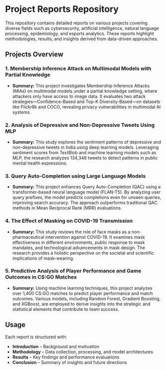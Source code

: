 # **Project Reports Repository**

This repository contains detailed reports on various projects covering diverse fields such as cybersecurity, artificial intelligence, natural language processing, epidemiology, and esports analytics. These reports highlight methodologies, results, and insights derived from data-driven approaches.

## **Projects Overview**

### **1. Membership Inference Attack on Multimodal Models with Partial Knowledge**
- **Summary:** This project investigates Membership Inference Attacks (MIAs) on multimodal models under a partial knowledge setting, where attackers only have access to image data. It evaluates two attack strategies—Confidence-Based and Top-K Diversity-Based—on datasets like Flickr8k and COCO, revealing privacy vulnerabilities in multimodal AI systems.

### **2. Analysis of Depressive and Non-Depressive Tweets Using MLP**
- **Summary:** This study explores the sentiment patterns of depressive and non-depressive tweets in India using deep learning models. Leveraging sentiment scores from TextBlob and machine learning models such as MLP, the research analyzes 134,348 tweets to detect patterns in public mental health expressions.

### **3. Query Auto-Completion using Large Language Models**
- **Summary:** This project enhances Query Auto-Completion (QAC) using a transformer-based neural language model (FLAN-T5). By analyzing user query prefixes, the model predicts completions even for unseen queries, improving search accuracy. The approach outperforms traditional QAC methods in Mean Reciprocal Rank (MRR) evaluations.

### **4. The Effect of Masking on COVID-19 Transmission**
- **Summary:** This study reviews the role of face masks as a non-pharmaceutical intervention against COVID-19. It examines mask effectiveness in different environments, public response to mask mandates, and technological advancements in mask design. The research provides a holistic perspective on the societal and scientific implications of mask-wearing.

### **5. Predictive Analysis of Player Performance and Game Outcomes in CS:GO Matches**
- **Summary:** Using machine learning techniques, this project analyzes over 1,400 CS:GO matches to predict player performance and match outcomes. Various models, including Random Forest, Gradient Boosting, and XGBoost, are employed to derive insights into the strategic and statistical elements that contribute to team success.

## **Usage**
Each report is structured with:
- **Introduction** – Background and motivation
- **Methodology** – Data collection, processing, and model architectures
- **Results** – Key findings and performance evaluations
- **Conclusion** – Summary of insights and future directions
